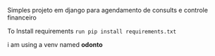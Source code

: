<p>Simples projeto em django para agendamento de consults e controle financeiro</p>
<p>To Install requirements <code>run pip install requirements.txt</code></p>
<p>i am using a venv named <b>odonto</b></p>
